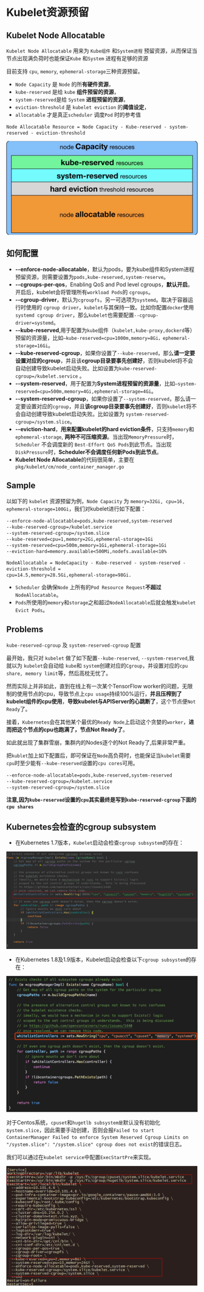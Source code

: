 # Kubelet资源预留

## Kubelet Node Allocatable

`Kubelet Node Allocatable` 用来为 `Kube组件` 和`System进程` 预留资源，从而保证当节点出现满负荷时也能保证`Kube` 和`System` 进程有足够的资源

目前支持 `cpu`, `memory`, `ephemeral-storage`三种资源预留。

* `Node Capacity` 是 `Node` 的所**有硬件资源**，
* `kube-reserved` 是给 `kube` **组件预留的资源**，
* `system-reserved`是给 `System` **进程预留的资源**， 
* `eviction-threshold` 是 `kubelet eviction` 的**阈值设定**，
* `allocatable` 才是真正`scheduler` 调度`Pod` 时的参考值

```
Node Allocatable Resource = Node Capacity - Kube-reserved - system-reserved - eviction-threshold
```

![Alt Image Text](images/adv/adv29_1.jpg "Body image")

## 如何配置


* **--enforce-node-allocatable**，默认为pods，要为kube组件和System进程预留资源，则需要设置为`pods,kube-reserved,system-reserve`。
* **--cgroups-per-qos**，Enabling QoS and Pod level cgroups，**默认开启**。开启后，kubelet会将管理所有`workload Pods`的 `cgroups`。
* **--cgroup-driver**，默认为`cgroupfs`，另一可选项为`systemd`。取决于容器运行时使用的 `cgroup driver`，`kubelet`与其保持一致。比如你配置`docker`使用`systemd cgroup driver`，那么`kubelet`也需要配置`--cgroup-driver=systemd`。
* **--kube-reserved**,用于配置为`kube`组件（`kubelet,kube-proxy,dockerd`等）预留的资源量，比如`—kube-reserved=cpu=1000m,memory=8Gi，ephemeral-storage=16Gi`。
* **--kube-reserved-cgroup**，如果你设置了`--kube-reserved`，那么**请一定要设置对应的cgroup**，并且该**cgroup目录要事先创建好**，否则kubelet将不会自动创建导致kubelet启动失败。比如设置为`kube-reserved-cgroup=/kubelet.service` 。
* **--system-reserved**，用于配置为**System进程预留的资源量**，比如`—system-reserved=cpu=500m,memory=4Gi,ephemeral-storage=4Gi`。
* **--system-reserved-cgroup**，如果你设置了`--system-reserved`，那么请一定要设置对应的`cgroup`，并且**该cgroup目录要事先创建好**，否则`kubelet`将不会自动创建导致kubelet启动失败。比如设置为 `system-reserved-cgroup=/system.slice`。
* **--eviction-hard**，**用来配置kubelet的hard eviction条件**，只支持`memory`和`ephemeral-storage`, **两种不可压缩资源**。当出现`MemoryPressure`时，`Scheduler` 不会调度新的 `Best-Effort QoS Pods`到此节点。当出现`DiskPressure`时，**Scheduler不会调度任何新Pods到此节点**。
* **Kubelet Node Allocatable**的代码很简单，主要在`pkg/kubelet/cm/node_container_manager.go`


## Sample

以如下的 `kubelet` 资源预留为例，`Node Capacity` 为 `memory=32Gi, cpu=16, ephemeral-storage=100Gi`，我们对kubelet进行如下配置：

```
--enforce-node-allocatable=pods,kube-reserved,system-reserved
--kube-reserved-cgroup=/kubelet.service
--system-reserved-cgroup=/system.slice
--kube-reserved=cpu=1,memory=2Gi,ephemeral-storage=1Gi
--system-reserved=cpu=500m,memory=1Gi,ephemeral-storage=1Gi
--eviction-hard=memory.available<500Mi,nodefs.available<10%
```

```
NodeAllocatable = NodeCapacity - Kube-reserved - system-reserved - eviction-threshold = 
cpu=14.5,memory=28.5Gi,ephemeral-storage=98Gi.
```

* `Scheduler` 会确保`Node` 上所有的`Pod Resource Request`**不超过**`NodeAllocatable`。
* `Pods`所使用的`memory`和`storage`之和超过`NodeAllocatable`后就会触发`kubelet Evict Pods`。


## Problems

`kube-reserved-cgroup` 及 `system-reserved-cgroup` 配置

最开始，我只对 `kubelet` 做了如下配置`--kube-reserved`, `--system-reserved`,我就以为 `kubelet`会自动给 `kube`和 `system`创建对应的`Cgroup`，并设置对应的`cpu share, memory limit`等，然后高枕无忧了。

然而实际上并非如此，直到在线上有一次某个TensorFlow worker的问题，无限制的使用节点的cpu，导致节点上`cpu usage`持续100%运行，**并且压榨到了kubelet组件的cpu使用**，**导致kubelet与APIServer的心跳断了**，这个节点便`Not Ready`了。

接着，`Kubernetes`会在其他某个最优的`Ready Node`上启动这个贪婪的`worker`，**进而把这个节点的cpu也跑满了，节点Not Ready了**。


如此就出现了集群雪崩，集群内的Nodes逐个的Not Ready了,后果非常严重。

把`kublet`加上如下配置后，即可保证在`Node`高负荷时，也能保证当`kubelet`需要`cpu`时至少能有`--kube-reserved`设置的`cpu cores`可用。

```
--enforce-node-allocatable=pods,kube-reserved,system-reserved
--kube-reserved-cgroup=/kubelet.service
--system-reserved-cgroup=/system.slice
```

**注意,因为`kube-reserved`设置的`cpu`其实最终是写到`kube-reserved-cgroup`下面的`cpu shares`**

## Kubernetes会检查的cgroup subsystem

* 在Kubernetes 1.7版本，`Kubelet`启动会检查`cgroup subsystem`的存在：

![Alt Image Text](images/adv/adv29_2.jpg "Body image")

* 在Kubernetes 1.8及1.9版本，Kubelet启动会检查以下`cgroup subsystem`的存在：

![Alt Image Text](images/adv/adv29_3.jpg "Body image")

对于Centos系统，`cpuset`和`hugetlb subsystem是`默认没有初始化s`ystem.slice`，因此需要手动创建，否则会报`Failed to start ContainerManager Failed to enforce System Reserved Cgroup Limits on "/system.slice": "/system.slice" cgroup does not exist`的错误日志。

我们可以通过在`kubelet service`中配置`ExecStartPre`来实现。

![Alt Image Text](images/adv/adv29_4.jpg "Body image")





